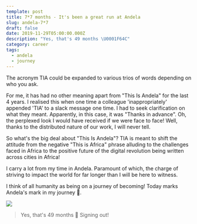 ```yaml
---
template: post
title: 7*7 months - It's been a great run at Andela
slug: andela-7*7
draft: false
date: 2019-11-29T05:00:00.000Z
description: "Yes, that's 49 months \U0001F64C"
category: career
tags:
  - andela
  - journey
---
```


The acronym TIA could be expanded to various trios of words depending on who you ask.

For me, it has had no other meaning apart from "This Is Andela" for the last 4 years. I realised this when one time a colleague 'inappropriately' appended 'TIA' to a slack message one time. I had to seek clarification on what they meant. Apparently, in this case, it was "Thanks in advance". Oh, the perplexed look I would have received if we were face to face! Well, thanks to the distributed nature of our work, I will never tell.

So what's the big deal about "This Is Andela"?
TIA is meant to shift the attitude from the negative "This is Africa" phrase alluding to the challenges faced in Africa to the positive future of the digital revolution being written across cities in Africa!

I carry a lot from my time in Andela. Paramount of which, the charge of striving to impact the world for far longer than I will be here to witness.

I think of all humanity as being on a journey of becoming! Today marks Andela's mark in my journey 🥂.

![](/media/unnamed.jpg)

> Yes, that's 49 months 🙌
> Signing out!
